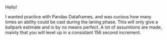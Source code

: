 Hello!

I wanted practice with Pandas Dataframes, and was curious how many times an ability could be cast during the laning phase. This will only give a ballpark estimate and is by no means perfect. A lot of assumtions are made, mainly that you will level up in a consistant 156 second increment.
